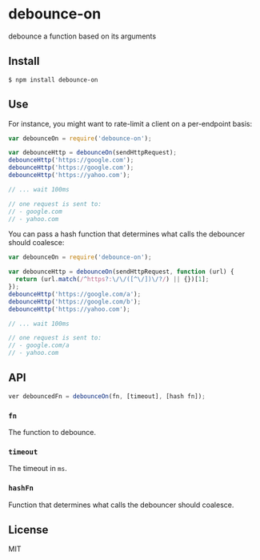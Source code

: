 # debounce-on

debounce a function based on its arguments

## Install

```shell
$ npm install debounce-on
```


## Use

For instance, you might want to rate-limit a client on a per-endpoint basis:

```javascript
var debounceOn = require('debounce-on');

var debounceHttp = debounceOn(sendHttpRequest);
debounceHttp('https://google.com');
debounceHttp('https://google.com');
debounceHttp('https://yahoo.com');

// ... wait 100ms

// one request is sent to:
// - google.com
// - yahoo.com
```

You can pass a hash function that determines what calls the debouncer should coalesce:

```javascript
var debounceOn = require('debounce-on');

var debounceHttp = debounceOn(sendHttpRequest, function (url) {
  return (url.match(/^https?:\/\/([^\/])\/?/) || {})[1];
});
debounceHttp('https://google.com/a');
debounceHttp('https://google.com/b');
debounceHttp('https://yahoo.com');

// ... wait 100ms

// one request is sent to:
// - google.com/a
// - yahoo.com
```


## API

```javascript
ver debouncedFn = debounceOn(fn, [timeout], [hash fn]);
```

### `fn`
The function to debounce.

### `timeout`
The timeout in `ms`.

### `hashFn`
Function that determines what calls the debouncer should coalesce.


## License
MIT
